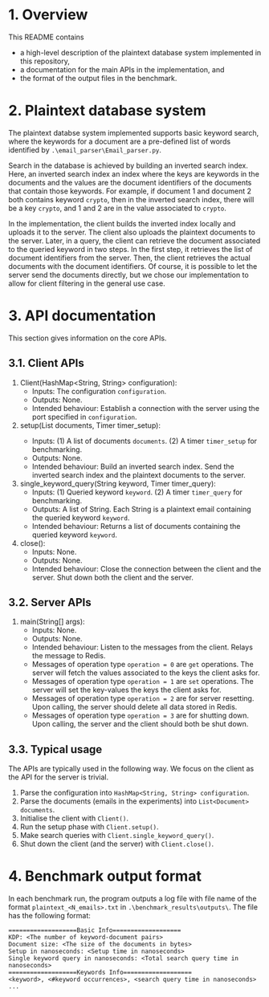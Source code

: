 # 1. Overview
This README contains 
- a high-level description of the plaintext database system implemented in this repository,
- a documentation for the main APIs in the implementation, and
- the format of the output files in the benchmark.


# 2. Plaintext database system
The plaintext databse system implemented supports basic keyword search, where the keywords for a document are a pre-defined list of words identified by `.\email_parser\Email_parser.py`. 

Search in the database is achieved by building an inverted search index. Here, an inverted search index an index where the keys are keywords in the documents and the values are the document identifiers of the documents that contain those keywords. For example, if document 1 and document 2 both contains keyword `crypto`, then in the inverted search index, there will be a key `crypto`, and 1 and 2 are in the value associated to `crypto`.

In the implementation, the client builds the inverted index locally and uploads it to the server. The client also uploads the plaintext documents to the server. Later, in a query, the client can retrieve the document associated to the queried keyword in two steps. In the first step, it retrieves the list of document identifiers from the server. Then, the client retrieves the actual documents with the document identifiers. Of course, it is possible to let the server send the documents directly, but we chose our implementation to allow for client filtering in the general use case.



# 3. API documentation
This section gives information on the core APIs.

## 3.1. Client APIs
1. Client(HashMap<String, String> configuration):
    - Inputs: The configuration `configuration`.
    - Outputs: None.
    - Intended behaviour: Establish a connection with the server using the port specified in `configuration`.
2. setup(List<Document> documents, Timer timer_setup):
    - Inputs: (1) A list of documents `documents`. (2) A timer `timer_setup` for benchmarking.
    - Outputs: None.
    - Intended behaviour: Build an inverted search index. Send the inverted search index and the plaintext documents to the server.
3. single_keyword_query(String keyword, Timer timer_query):
    - Inputs: (1) Queried keyword `keyword`. (2) A timer `timer_query` for benchmarking.
    - Outputs: A list of String. Each String is a plaintext email containing the queried keyword `keyword`.
    - Intended behaviour: Returns a list of documents containing the queried keyword `keyword`.
4. close():
    - Inputs: None.
    - Outputs: None.
    - Intended behaviour: Close the connection between the client and the server. Shut down both the client and the server.
 

## 3.2. Server APIs
1. main(String[] args):
    - Inputs: None.
    - Outputs: None.
    - Intended behaviour: Listen to the messages from the client. Relays the message to Redis.
    - Messages of operation type `operation = 0` are `get` operations. The server will fetch the values associated to the keys the client asks for.
    - Messages of operation type `operation = 1` are `set` operations. The server will set the key-values the keys the client asks for.
    - Messages of operation type `operation = 2` are for server resetting. Upon calling, the server should delete all data stored in Redis.
    - Messages of operation type `operation = 3` are for shutting down. Upon calling, the server and the client should both be shut down.


## 3.3. Typical usage
The APIs are typically used in the following way. We focus on the client as the API for the server is trivial.
1. Parse the configuration into `HashMap<String, String> configuration`.
2. Parse the documents (emails in the experiments) into `List<Document> documents`.
3. Initialise the client with `Client()`.
4. Run the setup phase with `Client.setup()`.
5. Make search queries with `Client.single_keyword_query()`.
6. Shut down the client (and the server) with `Client.close()`.



# 4. Benchmark output format
In each benchmark run, the program outputs a log file with file name of the format `plaintext_<N_emails>.txt` in `.\benchmark_results\outputs\`. The file has the following format:
```
===================Basic Info===================
KDP: <The number of keyword-document pairs>
Document size: <The size of the documents in bytes>
Setup in nanoseconds: <Setup time in nanoseconds>
Single keyword query in nanoseconds: <Total search query time in nanoseconds>
===================Keywords Info===================
<keyword>, <#keyword occurrences>, <search query time in nanoseconds>
...
```



